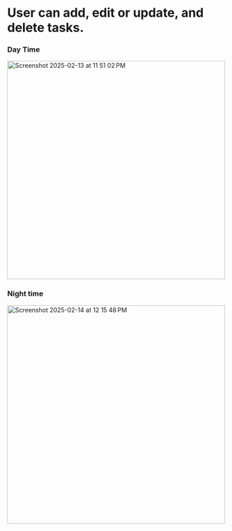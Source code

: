 
# User can add, edit or update, and delete tasks.
<h3>Day Time</h3>
  <img width="500" alt="Screenshot 2025-02-13 at 11 51 02 PM" src="https://github.com/user-attachments/assets/fc284665-e8f6-4de6-8ec4-0a1da107fda2" />
<h3>Night time</h3>
  <img width="500" alt="Screenshot 2025-02-14 at 12 15 48 PM" src="https://github.com/user-attachments/assets/958bf572-05e9-459d-8ef7-d1960c786ed5" />

